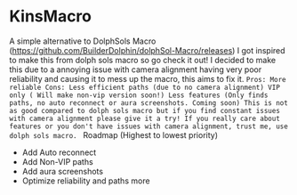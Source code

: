# KinsMacro
A simple alternative to DolphSols Macro (https://github.com/BuilderDolphin/dolphSol-Macro/releases)
I got inspired to make this from dolph sols macro so go check it out! I decided to make this due to a annoying issue with camera alignment having very poor reliability
and causing it to mess up the macro, this aims to fix it.
`Pros:
More reliable
Cons:
Less efficient paths (due to no camera alignment)
VIP only ( Will make non-vip version soon!)
Less features (Only finds paths, no auto reconnect or aura screenshots. Coming soon)
This is not as good compared to dolph sols macro but if you find constant issues with camera alignment please give it a try!
If you really care about features or you don't have issues with camera alignment, trust me, use dolph sols macro.
`
Roadmap (Highest to lowest priority)
- Add Auto reconnect
- Add Non-VIP paths
- Add aura screenshots
- Optimize reliability and paths more
